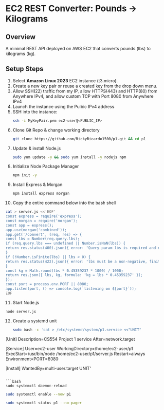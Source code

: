 # EC2 REST Converter: Pounds → Kilograms

## Overview
A minimal REST API deployed on AWS EC2 that converts pounds (lbs) to kilograms (kg).

## Setup Steps
1. Select **Amazon Linux 2023** EC2 instance (t3.micro).
2. Create a new key pair or reuse a created key from the drop down menu.
3. Allow SSH(22) traffic from my IP, allow HTTPS(443) and HTTP(80) from Anywhere IPv4, and allow custom TCP with Port 8080 from Anywhere IPv4
4. Launch the instance using the Pulbic IPv4 address
5. SSH into the instance:
   ```bash
   ssh -i MyKeyPair.pem ec2-user@<PUBLIC_IP>
   ```
6. Clone Git Repo & change working directory
   ```bash
   git clone https://github.com/RickyRicardo1500/p1.git && cd p1
   ```
7. Update & install Node.js
   ```bash
   sudo yum update -y && sudo yum install -y nodejs npm
   ```
8. Initialize Node Package Manager
   ```bash
   npm init -y
   ```
9. Install Express & Morgan
   ```bash
   npm install express morgan
   ```
10. Copy the entire command below into the bash shell
   ```bash
   cat > server.js <<'EOF'
   const express = require('express');
   const morgan = require('morgan');
   const app = express();
   app.use(morgan('combined'));
   app.get('/convert', (req, res) => {
   const lbs = Number(req.query.lbs);
   if (req.query.lbs === undefined || Number.isNaN(lbs)) {
   return res.status(400).json({ error: 'Query param lbs is required and must be a number' });
   }
   if (!Number.isFinite(lbs) || lbs < 0) {
   return res.status(422).json({ error: 'lbs must be a non-negative, finite number' });
   }
   const kg = Math.round(lbs * 0.45359237 * 1000) / 1000;
   return res.json({ lbs, kg, formula: 'kg = lbs * 0.45359237' });
   });
   const port = process.env.PORT || 8080;
   app.listen(port, () => console.log(`listening on ${port}`));
   EOF
   ```
11. Start Node.js
   ```bash
   node server.js
   ```
12. Create a systemd unit
    ```bash
    sudo bash -c 'cat > /etc/systemd/system/p1.service <<"UNIT"
   [Unit]
   Description=CS554 Project 1 service
   After=network.target
   
   [Service]
   User=ec2-user
   WorkingDirectory=/home/ec2-user/p1
   ExecStart=/usr/bin/node /home/ec2-user/p1/server.js
   Restart=always
   Environment=PORT=8080
   
   [Install]
   WantedBy=multi-user.target
   UNIT'
   ```

```bash
sudo systemctl daemon-reload
```
```bash
sudo systemctl enable --now p1
```
```bash
sudo systemctl status p1 --no-pager
```


   


